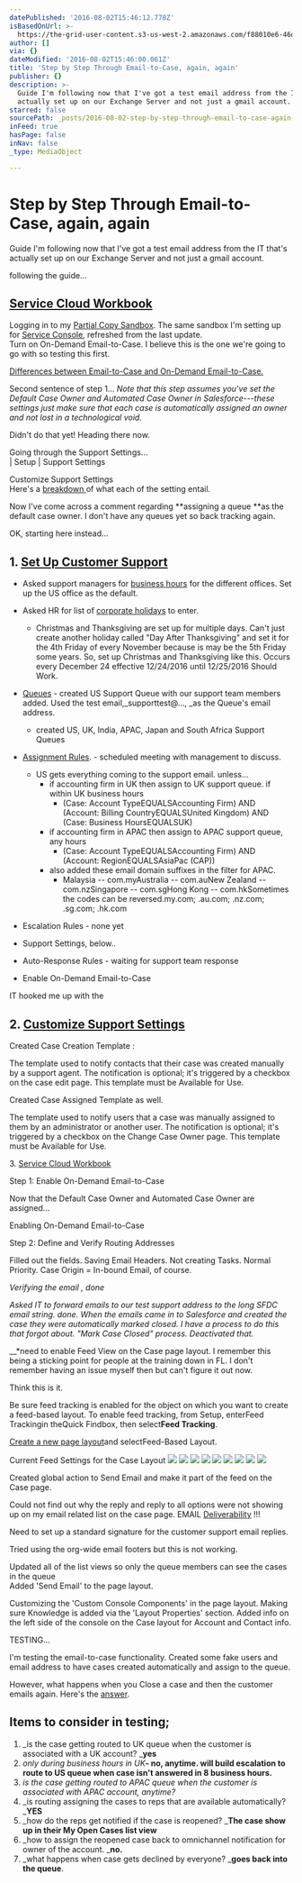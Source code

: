 ```yaml
---
datePublished: '2016-08-02T15:46:12.778Z'
isBasedOnUrl: >-
  https://the-grid-user-content.s3-us-west-2.amazonaws.com/f88010e6-46d7-40c1-9b9a-6aa7807e9d5c.png
author: []
via: {}
dateModified: '2016-08-02T15:46:00.061Z'
title: 'Step by Step Through Email-to-Case, again, again'
publisher: {}
description: >-
  Guide I'm following now that I've got a test email address from the IT that's
  actually set up on our Exchange Server and not just a gmail account.
starred: false
sourcePath: _posts/2016-08-02-step-by-step-through-email-to-case-again-again.md
inFeed: true
hasPage: false
inNav: false
_type: MediaObject

---
```

# Step by Step Through Email-to-Case, again, again

Guide I'm following now that I've got a test email address from the IT that's actually set up on our Exchange Server and not just a gmail account.

following the guide...

## [Service Cloud Workbook][0]

Logging in to my [Partial Copy Sandbox][1]. The same sandbox I'm setting up for [Service Console][2], refreshed from the last update.   
Turn on On-Demand Email-to-Case. I believe this is the one we're going to go with so testing this first.

[Differences between Email-to-Case and On-Demand Email-to-Case.][3]

Second sentence of step 1... _Note that this step assumes you've set the Default Case Owner and Automated Case Owner in Salesforce---these settings just make sure that each case is automatically assigned an owner and not lost in a technological void._

Didn't do that yet! Heading there now.

Going through the Support Settings...  
| Setup | Support Settings

Customize Support Settings  
Here's a [breakdown ][4]of what each of the setting entail.

Now I've come across a comment regarding **assigning a queue **as the default case owner. I don't have any queues yet so back tracking again.

OK, starting here instead...

## 1\. [Set Up Customer Support][5]

* Asked support managers for [business hours][6] for the different offices. Set up the US office as the default.
* Asked HR for list of [corporate holidays][7] to enter.
  * Christmas and Thanksgiving are set up for multiple days. Can't just create another holiday called "Day After Thanksgiving" and set it for the 4th Friday of every November because is may be the 5th Friday some years. So, set up Christmas and Thanksgiving like this. Occurs every December 24 effective 12/24/2016 until 12/25/2016 Should Work.
* [Queues][8] - created US Support Queue with our support team members added. Used the test email,_supporttest@..., _as the Queue's email address.
  * created US, UK, India, APAC, Japan and South Africa Support Queues

* [Assignment Rules][9]. - scheduled meeting with management to discuss.
  * US gets everything coming to the support email. unless...
    * if accounting firm in UK then assign to UK support queue. if within UK business hours
      * (Case: Account TypeEQUALSAccounting Firm) AND (Account: Billing CountryEQUALSUnited Kingdom) AND (Case: Business HoursEQUALSUK)
    * if accounting firm in APAC then assign to APAC support queue, any hours
      * (Case: Account TypeEQUALSAccounting Firm) AND (Account: RegionEQUALSAsiaPac (CAP))
    * also added these email domain suffixes in the filter for APAC.
      * Malaysia -- com.myAustralia -- com.auNew Zealand -- com.nzSingapore -- com.sgHong Kong -- com.hkSometimes the codes can be reversed.my.com; .au.com; .nz.com; .sg.com; .hk.com
* Escalation Rules - none yet
* Support Settings, below..
* Auto-Response Rules - waiting for support team response
* Enable On-Demand Email-to-Case

IT hooked me up with the

## 2\. [Customize Support Settings][10]

Created Case Creation Template :

The template used to notify contacts that their case was created manually by a support agent. The notification is optional; it's triggered by a checkbox on the case edit page. This template must be Available for Use.

Created Case Assigned Template as well.

The template used to notify users that a case was manually assigned to them by an administrator or another user. The notification is optional; it's triggered by a checkbox on the Change Case Owner page. This template must be Available for Use.

3\. [Service Cloud Workbook][0]

Step 1: Enable On-Demand Email-to-Case

Now that the Default Case Owner and Automated Case Owner are assigned...

Enabling On-Demand Email-to-Case

Step 2: Define and Verify Routing Addresses

Filled out the fields. Saving Email Headers. Not creating Tasks. Normal Priority. Case Origin = In-bound Email, of course.

_Verifying the email , done_

_Asked IT to forward emails to our test support address to the long SFDC email string. done. When the emails came in to Salesforce and created the case they were automatically marked closed. I have a process to do this that forgot about. "Mark Case Closed" process. Deactivated that._

__\*need to enable Feed View on the Case page layout. I remember this being a sticking point for people at the training down in FL. I don't remember having an issue myself then but can't figure it out now.

Think this is it.

Be sure feed tracking is enabled for the object on which you want to create a feed-based layout. To enable feed tracking, from Setup, enterFeed Trackingin theQuick Findbox, then select**Feed Tracking**.

[Create a new page layout][11]and selectFeed-Based Layout.

Current Feed Settings for the Case Layout
![](https://the-grid-user-content.s3-us-west-2.amazonaws.com/ec481da5-4e73-49a6-b9e1-196f397f36f4.png)
![](https://the-grid-user-content.s3-us-west-2.amazonaws.com/efe98064-029d-4f8a-9cdc-63e65628c093.png)
![](https://the-grid-user-content.s3-us-west-2.amazonaws.com/7f8d4412-59bf-4219-9ab3-8ac002411d74.png)
![](https://the-grid-user-content.s3-us-west-2.amazonaws.com/394dc3de-7c53-4e6c-bb21-a3f70d4800b0.png)
![](https://the-grid-user-content.s3-us-west-2.amazonaws.com/62269564-e854-43cd-a01e-dc3bce588ec9.png)
![](https://the-grid-user-content.s3-us-west-2.amazonaws.com/27f0efa1-7061-4b76-8553-ded05cf40d0c.png)
![](https://the-grid-user-content.s3-us-west-2.amazonaws.com/1c360d28-7cde-4b7c-9acf-553ae77ab610.png)
![](https://the-grid-user-content.s3-us-west-2.amazonaws.com/9e701714-edb1-433c-9c4c-73c790ad163d.png)
![](https://the-grid-user-content.s3-us-west-2.amazonaws.com/fc700a8c-821c-4316-9d36-eaff3ceeaf56.png)

Created global action to Send Email and make it part of the feed on the Case page.

Could not find out why the reply and reply to all options were not showing up on my email related list on the case page. EMAIL [Deliverability][12] !!!

Need to set up a standard signature for the customer support email replies.

Tried using the org-wide email footers but this is not working.

Updated all of the list views so only the queue members can see the cases in the queue   
Added 'Send Email' to the page layout.

Customizing the 'Custom Console Components' in the page layout. Making sure Knowledge is added via the 'Layout Properties' section. Added info on the left side of the console on the Case layout for Account and Contact info.

TESTING...

I'm testing the email-to-case functionality. Created some fake users and email address to have cases created automatically and assign to the queue.

However, what happens when you Close a case and then the customer emails again. Here's the [answer][13].

## Items to consider in testing;

1. _is the case getting routed to UK queue when the customer is associated with a UK account? _**yes**
  1. _only during business hours in UK_**- no, anytime. will build escalation to route to US queue when case isn't answered in 8 business hours.**
2. _is the case getting routed to APAC queue when the customer is associated with APAC account, anytime?_
3. _is routing assigning the cases to reps that are available automatically? _**YES**
4. _how do the reps get notified if the case is reopened? _**The case show up in their My Open Cases list view**
5. _how to assign the reopened case back to omnichannel notification for owner of the account. _**no.**
6. _what happens when case gets declined by everyone? _**goes back into the queue**.

[0]: https://developer.salesforce.com/docs/atlas.en-us.200.0.workbook_service_cloud.meta/workbook_service_cloud/service2_step1.htm
[1]: https://help.salesforce.com/apex/HTViewHelpDoc?id=create_test_instance.htm
[2]: http://sfdclrh.blogspot.com/2016/06/setting-up-service-console-on.html
[3]: https://help.salesforce.com/apex/HTViewHelpDoc?id=customizesupport_email.htm
[4]: http://help.salesforce.com/apex/HTViewHelpDoc?id=customize_supportrules.htm
[5]: http://help.salesforce.com/apex/HTViewHelpDoc?id=admin_supportsetup.htm&language=en_US
[6]: http://help.salesforce.com/apex/HTViewHelpDoc?id=customize_supporthours.htm&language=en_US
[7]: http://help.salesforce.com/apex/HTViewHelpDoc?id=customizesupport_holidays.htm&language=en_US
[8]: http://help.salesforce.com/apex/HTViewHelpDoc?id=setting_up_queues.htm&language=en_US
[9]: http://help.salesforce.com/apex/HTViewHelpDoc?id=creating_assignment_rules.htm&language=en_US
[10]: https://www.blogger.com/
[11]: https://help.salesforce.com/apex/HTViewHelpDoc?id=customize_layoutcreate.htm&language=en_US "With the enhanced page layout editor, you can tailor record page layouts to the needs of your users. Add, remove, or reorder actions, buttons, fields, and sections on a record’s detail page."
[12]: https://developer.salesforce.com/forums/?id=906F0000000AaIFIA0
[13]: https://help.salesforce.com/apex/HTViewSolution?id=000220076&language=en_US